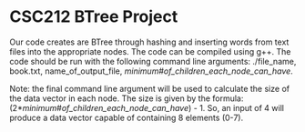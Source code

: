 # CSC212 BTree Project 

Our code creates are BTree through hashing and inserting words from text files into the appropriate nodes. The code can be compiled using g++. The code should be run with the following command line arguments: ./file_name, book.txt, name_of_output_file, _minimum_#_of_children_each_node_can_have_. 

Note: the final command line argument will be used to calculate the size of the data vector in each node. The size is given by the formula: (2*_minimum_#_of_children_each_node_can_have_) - 1. So, an input of 4 will produce a data vector capable of containing 8 elements (0-7).
